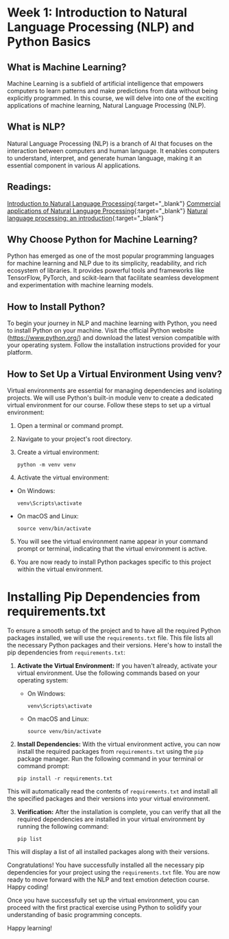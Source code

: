 # Week 1: Introduction to Natural Language Processing (NLP) and Python Basics

## What is Machine Learning?
Machine Learning is a subfield of artificial intelligence that empowers computers to learn patterns and make predictions from data without being explicitly programmed. In this course, we will delve into one of the exciting applications of machine learning, Natural Language Processing (NLP).

## What is NLP?
Natural Language Processing (NLP) is a branch of AI that focuses on the interaction between computers and human language. It enables computers to understand, interpret, and generate human language, making it an essential component in various AI applications.

## Readings:

[Introduction to Natural Language Processing](https://surface.syr.edu/cgi/viewcontent.cgi?article=1043&context=istpub){:target="_blank"}
[Commercial applications of Natural Language Processing](https://dl.acm.org/doi/pdf/10.1145/219717.219778){:target="_blank"}
[Natural language processing: an introduction](https://academic.oup.com/jamia/article/18/5/544/829676?login=false){:target="_blank"}


## Why Choose Python for Machine Learning?
Python has emerged as one of the most popular programming languages for machine learning and NLP due to its simplicity, readability, and rich ecosystem of libraries. It provides powerful tools and frameworks like TensorFlow, PyTorch, and scikit-learn that facilitate seamless development and experimentation with machine learning models.

## How to Install Python?
To begin your journey in NLP and machine learning with Python, you need to install Python on your machine. Visit the official Python website (https://www.python.org/) and download the latest version compatible with your operating system. Follow the installation instructions provided for your platform.

## How to Set Up a Virtual Environment Using venv?
Virtual environments are essential for managing dependencies and isolating projects. We will use Python's built-in module venv to create a dedicated virtual environment for our course. Follow these steps to set up a virtual environment:

1. Open a terminal or command prompt.

2. Navigate to your project's root directory.

3. Create a virtual environment:
    ```
    python -m venv venv
    ```
4. Activate the virtual environment:
- On Windows:
  ```
  venv\Scripts\activate
  ```
- On macOS and Linux:
  ```
  source venv/bin/activate
  ```

5. You will see the virtual environment name appear in your command prompt or terminal, indicating that the virtual environment is active.


6. You are now ready to install Python packages specific to this project within the virtual environment.

# Installing Pip Dependencies from requirements.txt

To ensure a smooth setup of the project and to have all the required Python packages installed, we will use the `requirements.txt` file. This file lists all the necessary Python packages and their versions. Here's how to install the pip dependencies from `requirements.txt`:

1. **Activate the Virtual Environment:**
   If you haven't already, activate your virtual environment. Use the following commands based on your operating system:

   - On Windows:
     ```
     venv\Scripts\activate
     ```

   - On macOS and Linux:
     ```
     source venv/bin/activate
     ```

2. **Install Dependencies:**
   With the virtual environment active, you can now install the required packages from `requirements.txt` using the `pip` package manager. Run the following command in your terminal or command prompt:

    ```
    pip install -r requirements.txt
    ```


This will automatically read the contents of `requirements.txt` and install all the specified packages and their versions into your virtual environment.

3. **Verification:**
After the installation is complete, you can verify that all the required dependencies are installed in your virtual environment by running the following command:

    ```
    pip list
    ```


This will display a list of all installed packages along with their versions.

Congratulations! You have successfully installed all the necessary pip dependencies for your project using the `requirements.txt` file. You are now ready to move forward with the NLP and text emotion detection course. Happy coding!


Once you have successfully set up the virtual environment, you can proceed with the first practical exercise using Python to solidify your understanding of basic programming concepts.

Happy learning!
